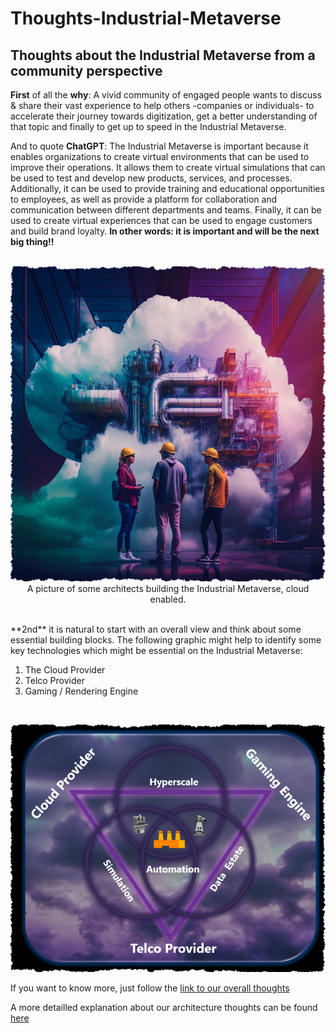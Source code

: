 # Thoughts-Industrial-Metaverse
## Thoughts about the Industrial Metaverse from a community perspective

**First** of all the **why**: A vivid community of engaged people wants to discuss & share their vast experience to help others -companies or individuals- to accelerate their journey towards digitization, get a better understanding of that topic and finally to get up to speed in the Industrial Metaverse. <br>

And to quote **ChatGPT**:
The Industrial Metaverse is important because it enables organizations to create virtual environments that can be used to improve their operations. It allows them to create virtual simulations that can be used to test and develop new products, services, and processes. Additionally, it can be used to provide training and educational opportunities to employees, as well as provide a platform for collaboration and communication between different departments and teams. Finally, it can be used to create virtual experiences that can be used to engage customers and build brand loyalty.
**In other words: it is important and will be the next big thing!!**
<br> <br>
<center>

![a cloud enabled industrial metaverse](pictures_start/front_cover.png)
<br>
A picture of some architects building the Industrial Metaverse, cloud enabled.
</center>

<br>
**2nd** it is natural to start with an overall view and think about some essential building blocks. The following graphic might help to identify some key technologies which might be essential on the Industrial Metaverse:
<br>

1. The Cloud Provider
2. Telco Provider
3. Gaming / Rendering Engine

<br>

<center>

![key industrial metaverse technologies](pictures_start/front_cover_arch.png)

</center>

If you want to know more, just follow the [link to our overall thoughts](OverallView/README.md)

A more detailled explanation about our architecture thoughts can be found [here](architecture/README.md)
